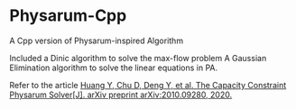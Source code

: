 # Physarum-Cpp

A Cpp version of Physarum-inspired Algorithm

Included a Dinic algorithm to solve the max-flow problem
A Gaussian Elimination algorithm to solve the linear equations in PA.

Refer to the article
[Huang Y, Chu D, Deng Y, et al. The Capacity Constraint Physarum Solver[J]. arXiv preprint arXiv:2010.09280, 2020.](https://arxiv.org/abs/2010.09280)
